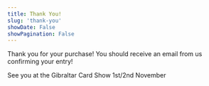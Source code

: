 ```yaml
---
title: Thank You!
slug: 'thank-you'
showDate: False
showPagination: False
---
```


Thank you for your purchase! You should receive an email from us confirming your entry! 

See you at the Gibraltar Card Show 1st/2nd November
